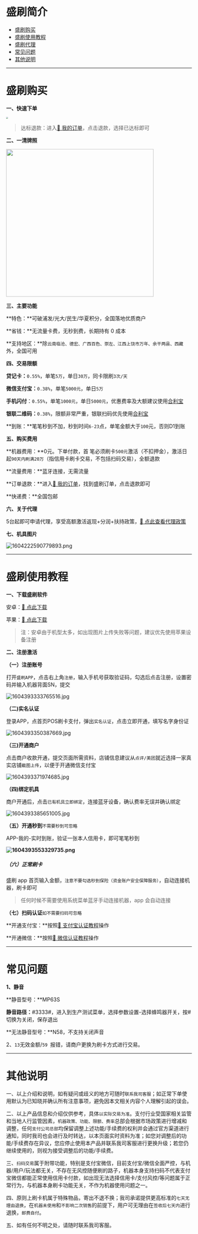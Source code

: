 # 盛刷简介

- [盛刷购买](#盛刷购买)
- [盛刷使用教程](#盛刷使用教程)
- [盛刷代理](agent/ss.md)
- [常见问题](#常见问题)
- [其他说明](#其他说明)

---

# 盛刷购买

**一、快速下单**

[<img src="https://wiki.zjkmkj.com/media/202208211428665.png" style="zoom:33%;" />](http://kmshop.zjkmkj.com/pages/goods_details/index?id=21)

> 达标退款：进入[:link: 我的订单](http://kmshop.zjkmkj.com/pages/users/order_list/index)，点击退款，选择已达标即可

**二、一清牌照**

<img src=../media/zfxk.png?watermark/2/text/5rWZ5rGf5Y2h55uf/fontsize/20/dissolve/20/gravity/northeast/dx/20/dy/20/batch/1/degree/45 width=400 />

**三、主要功能**

**特色：**可破浦发/光大/民生/华夏积分，全国落地优质商户

**省钱：**无流量卡费，无秒到费，长期持有 0 成本

**支持地区：**除`云南临沧、德宏、广西百色、崇左、江西上饶市万年、余干两县、西藏`外，全国可用

**四、交易限额**

**贷记卡：**`0.55%`，单笔`5万`，单日`30万`，同卡限刷`3次/天`

**微信支付宝：**`0.38%`，单笔`5000元`，单日`5万`

**手机闪付**：`0.55%`，单笔`1000元`，单日`5000元`，优惠费率及大额建议使用[合利宝](tool/hlb.md)

**银联二维码：**`0.38%`，限额非常严重，银联扫码优先使用[合利宝](tool/hlb.md)

**到账：**笔笔秒到不加，秒到时间`6-23`点，单笔金额大于`100`元，否则D1到账

**五、购买费用**

**机器费用：**0元。下单付款，首 笔必须刷卡`500元`激活（不扣押金），激活日起`90天内刷满20万`（指信用卡刷卡交易，不包括扫码交易），全额退款

**流量费用：**蓝牙连接，无需流量

**订单退款：**进入[:link: 我的订单](http://kmshop.zjkmkj.com/pages/users/order_list/index)，找到盛刷订单，点击退款即可

**快递费：**全国包邮

**六、关于代理**

5台起即可申请代理，享受高额激活返现+分润+扶持政策，[:link: 点此查看代理政策](agent/ss.md)

**七、机具图片**

![1604222590779893.png](../media/1604222590779893.png)

------

# 盛刷使用教程

**一、下载盛刷软件**

安卓：[:link: 点此下载](https://posimg.shengpay.com/mpos-static/download_ss/index.html)

苹果：[:link: 点此下载](https://apps.apple.com/cn/app/%E7%9B%9B%E5%88%B7/id1236610588)

> 注：安卓由于机型太多，如出现图片上传失败等问题，建议优先使用苹果设备注册

**二、注册激活**

**（一）注册账号**

打开`盛刷APP`，点击右上角`注册`，输入手机号获取验证码，勾选后点击注册，设置密码并输入机器背面SN，提交

![1604393333765516.jpg](../media/1604393333765516.jpg)

**（二)实名认证**

登录APP，点首页POS刷卡支付，弹出`实名认证`，点击立即开通，填写名字身份证

![1604393350387669.jpg](../media/1604393350387669.jpg)



**（三)开通商户**

点击商户收款开通，提交页面所需资料，店铺信息建议从`点评/美团`就近选择一家真实店铺`截图上传`，以便于开通微信支付宝

![1604393371974685.jpg](../media/1604393371974685.jpg)

**（四)绑定机具**

商户开通后，点击`已有机具立即绑定`，连接蓝牙设备，确认费率无误并确认绑定

![1604393385651005.jpg](../media/1604393385651005.jpg)



**（五）开通秒到**`不需要秒到可忽略`

APP-我的-实时到账，验证一张本人信用卡，即可笔笔秒到

**![1604393553329735.png](../media/1604393553329735.png)**

##### （六）正常刷卡

盛刷 app 首页输入金额，`注意不要勾选秒到保险（资金账户安全保障服务）`，自动连接机器，刷卡即可

> 任何时候不需要使用系统菜单蓝牙手动连接机器，app 会自动连接

**（七）扫码认证**`如不需要扫码可忽略`

**开通支付宝：**按照[:link: 支付宝认证教程](tool/zfbrz.md)操作

**开通微信：**按照[:link: 微信认证教程](tool/wxrz.md)操作

---

# 常见问题

**1、静音**

**静音型号：**MP63S

**静音路径：**#3333#，进入到生产测试菜单，选择参数设置-选择蜂鸣器开关，按#切换为关闭，保存退出

**无法静音型号：**N58，不支持关闭声音

2、`13`无效金额/`59 `报错，请商户更换为刷卡方式进行交易。

---

# 其他说明

一、以上介绍和说明，如有疑问或歧义的地方可随时`联系我司客服`；如正常下单使用默认为已知晓并确认所有注意事项，避免因本文相关内容个人理解引起的误会。

二、以上产品信息和介绍仅供参考，具体`以实际交易为准`。支付行业受国家相关监管和当地人行监管因素，`机器政策、功能、限额、费率`总部会根据市场政策进行增减和调整，任何`支付公司总部`均保留调整上述功能/手续费的权利并会通过官方渠道进行通知，同时我司也会进行及时转达，以本页面实时资料为准；如您对调整后的功能/手续费存在异议，您应停止使用本产品并联系我司客服进行更换升级；若您仍继续使用的，则视为接受调整后的功能/手续费。

三、`扫码交易`属于附带功能，特别是支付宝微信，目前支付宝/微信全面严控，与机器/用户/玩法都无关，不存在无风控随便刷的路子，机器本身支持扫码不代表支付宝微信都能正常使用信用卡付款，如出现无法选择信用卡/支付风控/等问题属于正常行为，与机器本身刷卡功能无关，不作为机器使用问题之一。

四、原则上刷卡机属于特殊物品，寄出不退不换；我司承诺提供更高标准的`七天无理由退换`，在`机器未使用`和`不影响二次销售`的前提下，用户可无理由在`签收后七天内`进行退换，`邮费自付`。

五、如有任何不明之处，请随时联系我司客服。